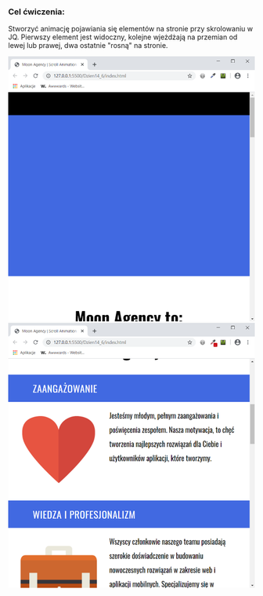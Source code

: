<h3>Cel ćwiczenia:</h3>
<p>Stworzyć animację pojawiania się elementów na stronie przy skrolowaniu w JQ. Pierwszy element jest widoczny, kolejne wjeżdżają na przemian od lewej lub prawej, dwa ostatnie "rosną" na stronie.</p>

<img src="Screenshot1.png" alt="Tu powinien być Screenshot1">

<img src="Screenshot2.png" alt="Tu powinien być Screenshot2">